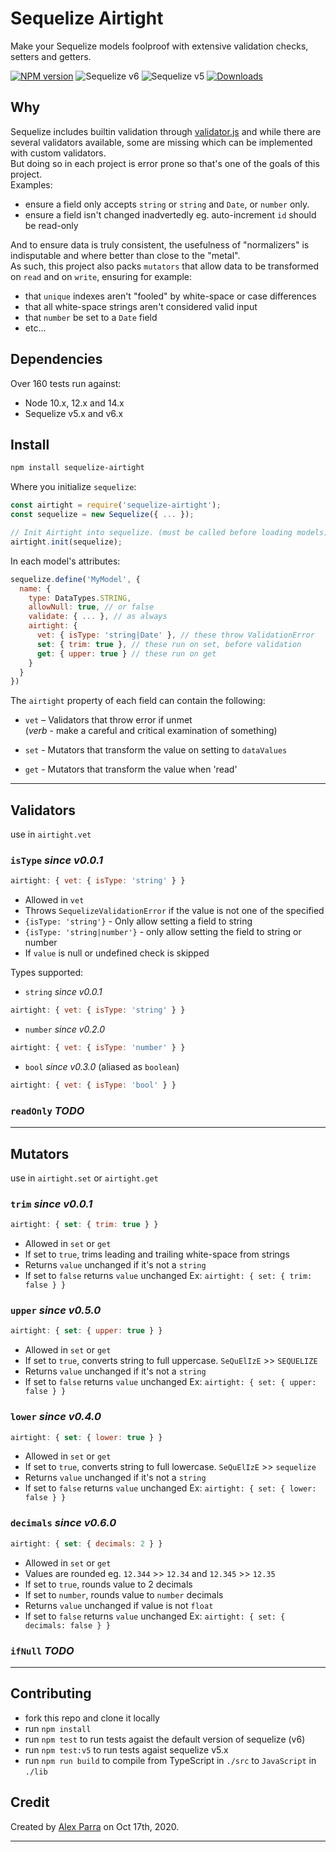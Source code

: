 # Sequelize Airtight
Make your Sequelize models foolproof with extensive validation checks, setters and getters.

[![NPM version][npm-image]][npm-url]
![Sequelize v6](https://github.com/alex-parra/sequelize-airtight/workflows/Sequelize%20v6/badge.svg)
![Sequelize v5](https://github.com/alex-parra/sequelize-airtight/workflows/Sequelize%20v5/badge.svg)
[![Downloads][downloads-image]][npm-url]

## Why
Sequelize includes builtin validation through [validator.js](https://github.com/validatorjs/validator.js) and while there are several validators available, some are missing which can be implemented with custom validators.  
But doing so in each project is error prone so that's one of the goals of this project.  
Examples:
- ensure a field only accepts `string` or `string` and `Date`, or `number` only.
- ensure a field isn't changed inadvertedly eg. auto-increment `id` should be read-only

And to ensure data is truly consistent, the usefulness of "normalizers" is indisputable and where better than close to the "metal".  
As such, this project also packs `mutators` that allow data to be transformed on `read` and on `write`, ensuring for example:
- that `unique` indexes aren't "fooled" by white-space or case differences
- that all white-space strings aren't considered valid input
- that `number` be set to a `Date` field
- etc...

## Dependencies
Over 160 tests run against:
- Node 10.x, 12.x and 14.x
- Sequelize v5.x and v6.x

## Install
```bash
npm install sequelize-airtight
```

Where you initialize `sequelize`:
```javascript
const airtight = require('sequelize-airtight');
const sequelize = new Sequelize({ ... });

// Init Airtight into sequelize. (must be called before loading models)
airtight.init(sequelize);
```

In each model's attributes:
```javascript
sequelize.define('MyModel', {
  name: {
    type: DataTypes.STRING,
    allowNull: true, // or false
    validate: { ... }, // as always
    airtight: {
      vet: { isType: 'string|Date' }, // these throw ValidationError
      set: { trim: true }, // these run on set, before validation
      get: { upper: true } // these run on get
    }
  }
})
```

The `airtight` property of each field can contain the following:
- `vet` – Validators that throw error if unmet  
  (_verb_ - make a careful and critical examination of something)

- `set` - Mutators that transform the value on setting to `dataValues`

- `get` - Mutators that transform the value when 'read'

---

## Validators
use in `airtight.vet`

### `isType` _since v0.0.1_
```javascript
airtight: { vet: { isType: 'string' } }
```

- Allowed in `vet`
- Throws `SequelizeValidationError` if the value is not one of the specified
- `{isType: 'string'}` - Only allow setting a field to string
- `{isType: 'string|number'}` - only allow setting the field to string or number
- If `value` is null or undefined check is skipped

Types supported:
- `string` _since v0.0.1_
```javascript
airtight: { vet: { isType: 'string' } }
```

- `number` _since v0.2.0_
```javascript
airtight: { vet: { isType: 'number' } }
```

- `bool` _since v0.3.0_ (aliased as `boolean`)
```javascript
airtight: { vet: { isType: 'bool' } }
```

### `readOnly` _TODO_

---

## Mutators
use in `airtight.set` or `airtight.get`

### `trim` _since v0.0.1_
```javascript
airtight: { set: { trim: true } }
```

- Allowed in `set` or `get`
- If set to `true`, trims leading and trailing white-space from strings
- Returns `value` unchanged if it's not a `string`
- If set to `false` returns `value` unchanged
  Ex: `airtight: { set: { trim: false } }`

### `upper` _since v0.5.0_
```javascript
airtight: { set: { upper: true } }
```

- Allowed in `set` or `get`
- If set to `true`, converts string to full uppercase. `SeQuElIzE` >> `SEQUELIZE`
- Returns `value` unchanged if it's not a `string`
- If set to `false` returns `value` unchanged
  Ex: `airtight: { set: { upper: false } }`

### `lower` _since v0.4.0_
```javascript
airtight: { set: { lower: true } }
```

- Allowed in `set` or `get`
- If set to `true`, converts string to full lowercase. `SeQuElIzE` >> `sequelize`
- Returns `value` unchanged if it's not a `string`
- If set to `false` returns `value` unchanged
  Ex: `airtight: { set: { lower: false } }`

### `decimals` _since v0.6.0_
```javascript
airtight: { set: { decimals: 2 } }
```

- Allowed in `set` or `get`
- Values are rounded eg. `12.344` >> `12.34` and `12.345` >> `12.35`
- If set to `true`, rounds value to 2 decimals
- If set to `number`, rounds value to `number` decimals
- Returns `value` unchanged if value is not `float`
- If set to `false` returns `value` unchanged
  Ex: `airtight: { set: { decimals: false } }`

### `ifNull` _TODO_

---

## Contributing
- fork this repo and clone it locally
- run `npm install`
- run `npm test` to run tests agaist the default version of sequelize (v6)
- run `npm test:v5` to run tests agaist sequelize v5.x
- run `npm run build` to compile from TypeScript in `./src` to `JavaScript` in `./lib`

## Credit
Created by [Alex Parra](https://github.com/alex-parra) on Oct 17th, 2020.

---
[npm-url]: https://npmjs.com/package/sequelize-airtight
[npm-image]: http://img.shields.io/npm/v/sequelize-airtight.svg
[downloads-image]: http://img.shields.io/npm/dm/sequelize-airtight.svg
